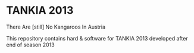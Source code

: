# TANKIA 2013
There Are [still] No Kangaroos In Austria

This repository contains hard & software for TANKIA 2013 developed after end of season 2013